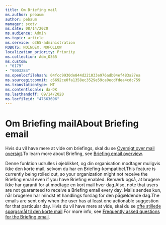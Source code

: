 ```yaml
---
title: Om Briefing mail
ms.author: pebaum
author: pebaum
manager: scotv
ms.date: 08/14/2020
ms.audience: Admin
ms.topic: article
ms.service: o365-administration
ROBOTS: NOINDEX, NOFOLLOW
localization_priority: Priority
ms.collection: Adm_O365
ms.custom:
- "6179"
- "9003284"
ms.openlocfilehash: 04fcc9930de844d221033e976adb04ef483a27ea
ms.sourcegitcommit: c6692ce0fa1358ec3529e59ca0ecdfdea4cdc759
ms.translationtype: MT
ms.contentlocale: da-DK
ms.lasthandoff: 09/14/2020
ms.locfileid: "47663696"
---
```

# <a name="about-briefing-email"></a><span data-ttu-id="0d6bd-102">Om Briefing mail</span><span class="sxs-lookup"><span data-stu-id="0d6bd-102">About Briefing email</span></span>

<span data-ttu-id="0d6bd-103">Hvis du vil have mere at vide om briefings, skal du se [Oversigt over mail oversigt](https://docs.microsoft.com/briefing/be-overview).</span><span class="sxs-lookup"><span data-stu-id="0d6bd-103">To learn more about Briefing, see [Briefing email overview](https://docs.microsoft.com/briefing/be-overview).</span></span>  

<span data-ttu-id="0d6bd-104">Denne funktion udrulles i øjeblikket, og din organisation modtager muligvis ikke den korte mail, selvom du har en Briefing-kompatibel.</span><span class="sxs-lookup"><span data-stu-id="0d6bd-104">This feature is currently being rolled out, so your organization might not receive the Briefing email even if you have Briefing enabled.</span></span> <span data-ttu-id="0d6bd-105">Bemærk også, at brugere ikke har garanti for at modtage en kort mail hver dag.</span><span class="sxs-lookup"><span data-stu-id="0d6bd-105">Also, note that users are not guaranteed to receive a Briefing email every day.</span></span> <span data-ttu-id="0d6bd-106">Mails sendes kun, når brugeren har mindst et handlings forslag for den pågældende dag.</span><span class="sxs-lookup"><span data-stu-id="0d6bd-106">The emails are sent only when the user has at least one actionable suggestion for that particular day.</span></span> <span data-ttu-id="0d6bd-107">Hvis du vil have mere at vide, skal du se [ofte stillede spørgsmål til den korte mail](https://docs.microsoft.com/briefing/be-faqs).</span><span class="sxs-lookup"><span data-stu-id="0d6bd-107">For more info, see [Frequently asked questions for the Briefing email](https://docs.microsoft.com/briefing/be-faqs).</span></span>